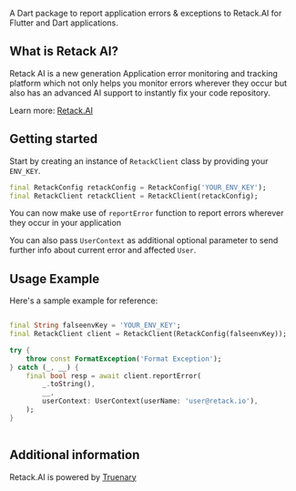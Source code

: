 A Dart package to report application errors & exceptions to Retack.AI for Flutter and Dart applications.

## What is Retack AI?
Retack AI is a new generation Application error monitoring and tracking platform which not only helps you monitor errors wherever they occur but also has an advanced AI support to instantly fix your code repository. 

Learn more: [Retack.AI](https://retack.ai)

## Getting started

Start by creating an instance of `RetackClient` class by providing your `ENV_KEY`.

```dart
final RetackConfig retackConfig = RetackConfig('YOUR_ENV_KEY');
final RetackClient retackClient = RetackClient(retackConfig);
```

You can now make use of `reportError` function to report errors wherever they occur in your application

You can also pass `UserContext` as additional optional parameter to send further info about current error and affected `User`.

## Usage Example
Here's a sample example for reference:

```dart

final String falseenvKey = 'YOUR_ENV_KEY';
final RetackClient client = RetackClient(RetackConfig(falseenvKey));

try {
    throw const FormatException('Format Exception');
} catch (_, __) {
    final bool resp = await client.reportError(
        _.toString(),
        __,
        userContext: UserContext(userName: 'user@retack.io'),
    );
}
  
```

## Additional information
Retack.AI is powered by [Truenary](https://truenary.com)
